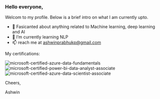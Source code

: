 ### Hello everyone, 

Welcom to my profile. Below is a brief intro on what I am currently upto.

- 🔭 Fasicanted about anything related to Machine learning, deep learning and AI
- 🌱 I’m currently learning NLP 
- 📫 reach me at ashwinprabhukp@gmail.com

My certifications:

![microsoft-certified-azure-data-fundamentals](https://user-images.githubusercontent.com/35398605/209106727-be44d01c-d2a1-4b9c-a830-ae7c2f73a9a4.png)
![microsoft-certified-power-bi-data-analyst-associate](https://user-images.githubusercontent.com/35398605/209106739-1aa3421b-ac0d-480f-b6ae-4d11b6721add.png)
![microsoft-certified-azure-data-scientist-associate](https://user-images.githubusercontent.com/35398605/209106747-998014c9-f9e0-4f23-b172-b3189e2219ae.png)

Cheers,

Ashwin
